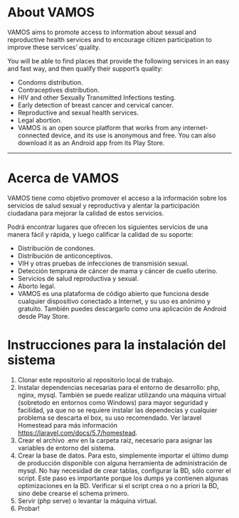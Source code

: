 # About VAMOS

VAMOS aims to promote access to information about sexual and reproductive health services and to encourage citizen participation to improve these services’ quality.

You will be able to find places that provide the following services in an easy and fast way, and then qualify their support’s quality:

- Condoms distribution.
- Contraceptives distribution.
- HIV and other Sexually Transmitted Infections testing.
- Early detection of breast cancer and cervical cancer.
- Reproductive and sexual health services.
- Legal abortion.
- VAMOS is an open source platform that works from any internet-connected device, and its use is anonymous and free. You can also download it as an Android app from its Play Store.

- - -

# Acerca de VAMOS

VAMOS tiene como objetivo promover el acceso a la información sobre los servicios de salud sexual y reproductiva y alentar la participación ciudadana para mejorar la calidad de estos servicios.

Podrá encontrar lugares que ofrecen los siguientes servicios de una manera fácil y rápida, y luego calificar la calidad de su soporte:

- Distribución de condones.
- Distribución de anticonceptivos.
- VIH y otras pruebas de infecciones de transmisión sexual.
- Detección temprana de cáncer de mama y cáncer de cuello uterino.
- Servicios de salud reproductiva y sexual.
- Aborto legal.
- VAMOS es una plataforma de código abierto que funciona desde cualquier dispositivo conectado a Internet, y su uso es anónimo y gratuito. También puedes descargarlo como una aplicación de Android desde Play Store.

# Instrucciones para la instalación del sistema

1. Clonar este repositorio al repositorio local de trabajo.
2. Instalar dependencias necesarias para el entorno de desarrollo: php, nginx, mysql. También se puede realizar utilizando una máquina virtual (sobretodo en entornos como Windows) para mayor seguridad y facilidad, ya que no se requiere instalar las dependecias y cualquier problema se descarta el box, su uso recomendado. Ver laravel Homestead para más información https://laravel.com/docs/5.7/homestead.
3. Crear el archivo .env en la carpeta raíz, necesario para asignar las variables de entorno del sistema.
4. Crear la base de datos. Para esto, simplemente importar el último dump de producción disponible con alguna herramienta de administración de mysql. No hay necesidad de crear tablas, configurar la BD, sólo correr el script. Este paso es importante porque los dumps ya contienen algunas optimizaciones en la BD. Verificar si el script crea o no a priori la BD, sino debe crearse el schema primero.
5. Servir (php serve) o levantar la máquina virtual.
6. Probar!
